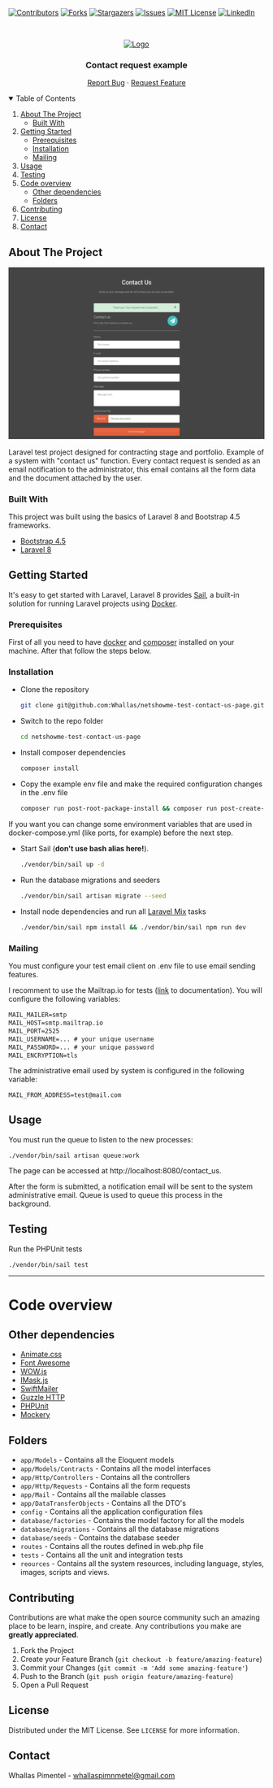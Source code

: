 <!--
*** Thanks for checking out the Best-README-Template. If you have a suggestion
*** that would make this better, please fork the repo and create a pull request
*** or simply open an issue with the tag "enhancement".
*** Thanks again! Now go create something AMAZING! :D
-->

<!-- PROJECT SHIELDS -->
<!--
*** I'm using markdown "reference style" links for readability.
*** Reference links are enclosed in brackets [ ] instead of parentheses ( ).
*** See the bottom of this document for the declaration of the reference variables
*** for contributors-url, forks-url, etc. This is an optional, concise syntax you may use.
*** https://www.markdownguide.org/basic-syntax/#reference-style-links
-->

[![Contributors][contributors-shield]][contributors-url]
[![Forks][forks-shield]][forks-url]
[![Stargazers][stars-shield]][stars-url]
[![Issues][issues-shield]][issues-url]
[![MIT License][license-shield]][license-url]
[![LinkedIn][linkedin-shield]][linkedin-url]

<!-- PROJECT LOGO -->
<br />
<p align="center">
  <a href="https://laravel.com">
    <img src="https://raw.githubusercontent.com/laravel/art/master/logo-lockup/5%20SVG/2%20CMYK/1%20Full%20Color/laravel-logolockup-cmyk-red.svg" alt="Logo" width="400" height="80">
  </a>

  <h3 align="center">Contact request example</h3>

  <p align="center">
    <!-- <a href="https://github.com/othneildrew/Best-README-Template">View Demo</a>
    · -->
    <a href="https://github.com/Whallas/netshowme-test-contact-us-page/issues">Report Bug</a>
    ·
    <a href="https://github.com/Whallas/netshowme-test-contact-us-page/issues">Request Feature</a>
  </p>
</p>

<!-- TABLE OF CONTENTS -->
<details open="open">
  <summary>Table of Contents</summary>
  <ol>
    <li>
      <a href="#about-the-project">About The Project</a>
      <ul>
        <li><a href="#built-with">Built With</a></li>
      </ul>
    </li>
    <li>
      <a href="#getting-started">Getting Started</a>
      <ul>
        <li><a href="#prerequisites">Prerequisites</a></li>
        <li><a href="#installation">Installation</a></li>
        <li><a href="#mailing">Mailing</a></li>
      </ul>
    </li>
    <li><a href="#usage">Usage</a></li>
    <li><a href="#testing">Testing</a></li>
    <li>
        <a href="#code-overview">Code overview</a>
        <ul>
          <li><a href="#other-dependencies">Other dependencies</a></li>
          <li><a href="#folders">Folders</a></li>
      </ul>
    </li>
    <li><a href="#contributing">Contributing</a></li>
    <li><a href="#license">License</a></li>
    <li><a href="#contact">Contact</a></li>
  </ol>
</details>

<!-- ABOUT THE PROJECT -->

## About The Project

[![Product Name Screen Shot][product-screenshot]](https://github.com/Whallas/netshowme-test-contact-us-page/blob/main/resources/img/screenshot.png)

Laravel test project designed for contracting stage and portfolio. Example of a system with "contact us" function. Every contact request is sended as an email notification to the administrator, this email contains all the form data and the document attached by the user.

### Built With

This project was built using the basics of Laravel 8 and Bootstrap 4.5 frameworks.

-   [Bootstrap 4.5](https://getbootstrap.com/docs/4.5/getting-started/introduction/)
-   [Laravel 8](https://laravel.com/docs/8.x)

<!-- GETTING STARTED -->

## Getting Started

It's easy to get started with Laravel, Laravel 8 provides [Sail](https://laravel.com/docs/8.x/sail), a built-in solution for running Laravel projects using [Docker](https://www.docker.com/).

### Prerequisites

First of all you need to have [docker](https://docs.docker.com/engine/install/) and [composer](https://getcomposer.org/download/) installed on your machine. After that follow the steps below.

### Installation

-   Clone the repository
    ```sh
    git clone git@github.com:Whallas/netshowme-test-contact-us-page.git
    ```
-   Switch to the repo folder
    ```sh
    cd netshowme-test-contact-us-page
    ```
-   Install composer dependencies
    ```sh
    composer install
    ```
-   Copy the example env file and make the required configuration changes in the .env file
    ```sh
    composer run post-root-package-install && composer run post-create-project-cmd
    ```

If you want you can change some environment variables that are used in docker-compose.yml (like ports, for example) before the next step.

-   Start Sail (**don't use bash alias here!**).
    ```sh
    ./vendor/bin/sail up -d
    ```
-   Run the database migrations and seeders
    ```sh
    ./vendor/bin/sail artisan migrate --seed
    ```
-   Install node dependencies and run all [Laravel Mix](https://laravel.com/docs/8.x/mix) tasks
    ```sh
    ./vendor/bin/sail npm install && ./vendor/bin/sail npm run dev
    ```

### Mailing

You must configure your test email client on .env file to use email sending features.

I recomment to use the Mailtrap.io for tests ([link](https://help.mailtrap.io/article/5-smtp-integration) to documentation). You will configure the following variables:

```
MAIL_MAILER=smtp
MAIL_HOST=smtp.mailtrap.io
MAIL_PORT=2525
MAIL_USERNAME=... # your unique username
MAIL_PASSWORD=... # your unique password
MAIL_ENCRYPTION=tls
```

The administrative email used by system is configured in the following variable:

```
MAIL_FROM_ADDRESS=test@mail.com
```

<!-- USAGE EXAMPLES -->

## Usage

You must run the queue to listen to the new processes:

```
./vendor/bin/sail artisan queue:work
```

The page can be accessed at http://localhost:8080/contact_us.

After the form is submitted, a notification email will be sent to the system administrative email. Queue is used to queue this process in the background.


## Testing

Run the PHPUnit tests
```sh
./vendor/bin/sail test
```

---

# Code overview

## Other dependencies

-   [Animate.css](https://daneden.github.io/animate.css)
-   [Font Awesome](https://fontawesome.com)
-   [WOW.js](https://wowjs.uk/)
-   [IMask.js](https://imask.js.org/)
-   [SwiftMailer](https://swiftmailer.symfony.com/)
-   [Guzzle HTTP](https://docs.guzzlephp.org/en/stable)
-   [PHPUnit](https://phpunit.de/)
-   [Mockery](http://docs.mockery.io/en/latest/)

## Folders

-   `app/Models` - Contains all the Eloquent models
-   `app/Models/Contracts` - Contains all the model interfaces
-   `app/Http/Controllers` - Contains all the controllers
-   `app/Http/Requests` - Contains all the form requests
-   `app/Mail` - Contains all the mailable classes
-   `app/DataTransferObjects` - Contains all the DTO's
-   `config` - Contains all the application configuration files
-   `database/factories` - Contains the model factory for all the models
-   `database/migrations` - Contains all the database migrations
-   `database/seeds` - Contains the database seeder
-   `routes` - Contains all the routes defined in web.php file
-   `tests` - Contains all the unit and integration tests
-   `reources` - Contains all the system resources, including language, styles, images, scripts and views.

<!-- CONTRIBUTING -->

## Contributing

Contributions are what make the open source community such an amazing place to be learn, inspire, and create. Any contributions you make are **greatly appreciated**.

1. Fork the Project
2. Create your Feature Branch (`git checkout -b feature/amazing-feature`)
3. Commit your Changes (`git commit -m 'Add some amazing-feature'`)
4. Push to the Branch (`git push origin feature/amazing-feature`)
5. Open a Pull Request

<!-- LICENSE -->

## License

Distributed under the MIT License. See `LICENSE` for more information.

<!-- CONTACT -->

## Contact

Whallas Pimentel - whallaspimnmetel@gmail.com

<!-- MARKDOWN LINKS & IMAGES -->
<!-- https://www.markdownguide.org/basic-syntax/#reference-style-links -->

[contributors-shield]: https://img.shields.io/github/contributors/Whallas/netshowme-test-contact-us-page?style=for-the-badge
[contributors-url]: https://github.com/Whallas/netshowme-test-contact-us-page/graphs/contributors
[forks-shield]: https://img.shields.io/github/forks/Whallas/netshowme-test-contact-us-page.svg?style=for-the-badge
[forks-url]: https://github.com/Whallas/netshowme-test-contact-us-page/network/members
[stars-shield]: https://img.shields.io/github/stars/Whallas/netshowme-test-contact-us-page.svg?style=for-the-badge
[stars-url]: https://github.com/Whallas/netshowme-test-contact-us-page/stargazers
[issues-shield]: https://img.shields.io/github/issues/Whallas/netshowme-test-contact-us-page.svg?style=for-the-badge
[issues-url]: https://github.com/Whallas/netshowme-test-contact-us-page/issues
[license-shield]: https://img.shields.io/github/license/Whallas/netshowme-test-contact-us-page.svg?style=for-the-badge
[license-url]: https://github.com/Whallas/netshowme-test-contact-us-page/blob/main/LICENSE
[linkedin-shield]: https://img.shields.io/badge/-LinkedIn-black.svg?style=for-the-badge&logo=linkedin&colorB=555
[linkedin-url]: https://linkedin.com/in/whallas-pimentel-bezerra
[product-screenshot]: resources/img/screenshot.png
